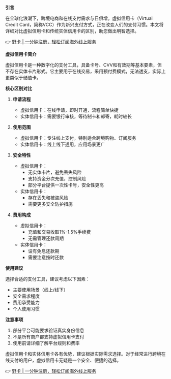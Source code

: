 **引言**

在全球化浪潮下，跨境电商和在线支付需求与日俱增。虚拟信用卡（Virtual Credit Card，简称VCC）作为新兴支付方式，正在改变人们的支付习惯。本文将详细对比虚拟信用卡和传统实体信用卡的区别，助您做出明智选择。

👉 [野卡 | 一分钟注册，轻松订阅海外线上服务](https://bit.ly/bewildcard)

**虚拟信用卡简介**

虚拟信用卡是一种数字化的支付工具，具备卡号、CVV和有效期等基本要素，但不存在实体卡片形式。它主要用于在线交易，采用预付费模式，无法透支，实际上更类似于储值卡。

**核心区别对比**

1. **申请流程**
   - 虚拟信用卡：在线申请，即时开通，流程简单快捷
   - 实体信用卡：需要银行审核，等待制卡和邮寄，耗时较长

2. **使用范围**
   - 虚拟信用卡：专注线上支付，特别适合跨境购物、订阅服务
   - 实体信用卡：线上线下通用，应用场景更广

3. **安全特性**
   - 虚拟信用卡：
     - 无实体卡片，避免丢失风险
     - 支持资金分次充值，控制风险
     - 部分平台提供一次性卡号，安全性更高
   - 实体信用卡：
     - 存在丢失和被盗风险
     - 需要更多安全防护措施

4. **费用构成**
   - 虚拟信用卡：
     - 充值和交易收取1%-1.5%手续费
     - 无需管理还款周期
   - 实体信用卡：
     - 设有免息还款期
     - 需要注意按时还款

**使用建议**

选择合适的支付工具，建议考虑以下因素：
- 主要使用场景（线上/线下）
- 安全需求程度
- 费用承受能力
- 个人使用习惯

**注意事项**

1. 部分平台可能要求验证真实身份信息
2. 不是所有商户都支持虚拟信用卡支付
3. 使用前请详细了解平台规则和费率

虚拟信用卡和实体信用卡各有优势，建议根据实际需求选择。对于经常进行跨境在线支付的用户，虚拟信用卡无疑是一个安全、便捷的选择。

👉 [野卡 | 一分钟注册，轻松订阅海外线上服务](https://bit.ly/bewildcard)